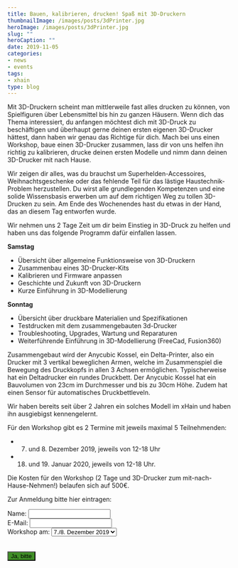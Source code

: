 ```yaml
---
title: Bauen, kalibrieren, drucken! Spaß mit 3D-Druckern
thumbnailImage: /images/posts/3dPrinter.jpg
heroImage: /images/posts/3dPrinter.jpg
slug: ""
heroCaption: ""
date: 2019-11-05
categories:
- news
- events
tags:
- xhain
type: blog
---
```


Mit 3D-Druckern scheint man mittlerweile fast alles drucken zu können, von Spielfiguren über Lebensmittel bis hin zu ganzen Häusern. 
Wenn dich das Thema interessiert, du anfangen möchtest dich mit 3D-Druck zu beschäftigen und überhaupt gerne deinen ersten eigenen 3D-Drucker hättest, dann haben wir genau das Richtige für dich.
Mach bei uns einen Workshop, baue einen 3D-Drucker zusammen, lass dir von uns helfen ihn richtig zu kalibrieren, drucke deinen ersten Modelle und nimm dann deinen 3D-Drucker mit nach Hause.

<!--more-->
Wir zeigen dir alles, was du brauchst um Superhelden-Accessoires, Weihnachtsgeschenke oder das fehlende Teil für das lästige Haustechnik-Problem herzustellen. 
Du wirst alle grundlegenden Kompetenzen und eine solide Wissensbasis erwerben um auf dem richtigen Weg zu tollen 3D-Drucken zu sein. 
Am Ende des Wochenendes hast du etwas in der Hand, das an diesem Tag entworfen wurde. 

Wir nehmen uns 2 Tage Zeit um dir beim Einstieg in 3D-Druck zu helfen und haben uns das folgende Programm dafür einfallen lassen.

**Samstag**
  - Übersicht über allgemeine Funktionsweise von 3D-Druckern <br>
  - Zusammenbau eines 3D-Drucker-Kits <br>
  - Kalibrieren und Firmware anpassen<br>
  - Geschichte und Zukunft von 3D-Druckern<br>
  - Kurze Einführung in 3D-Modellierung<br>

**Sonntag**
  - Übersicht über druckbare Materialien und Spezifikationen<br>
  - Testdrucken mit dem zusammengebauten 3d-Drucker<br>
  - Troubleshooting, Upgrades, Wartung und Reparaturen<br>
  - Weiterführende Einführung in 3D-Modellierung (FreeCad, Fusion360)<br>


Zusammengebaut wird der Anycubic Kossel, ein Delta-Printer, also ein Drucker mit 3 vertikal beweglichen Armen, welche im Zusammenspiel die Bewegung des Druckkopfs in allen 3 Achsen ermöglichen. Typischerweise hat ein Deltadrucker ein rundes Druckbett.
Der Anycubic Kossel hat ein Bauvolumen von 23cm im Durchmesser und bis zu 30cm Höhe. Zudem hat einen Sensor für automatisches Druckbettleveln.

Wir haben bereits seit über 2 Jahren ein solches Modell im xHain und haben ihn ausgiebigst kennengelernt.

Für den Workshop gibt es 2 Termine mit jeweils maximal 5 Teilnehmenden:
- 7. und 8. Dezember 2019, jeweils von 12-18 Uhr<br>
- 18. und 19. Januar 2020, jeweils von 12-18 Uhr.<br>   

Die Kosten für den Workshop (2 Tage und 3D-Drucker zum mit-nach-Hause-Nehmen!) belaufen sich auf 500€.

Zur Anmeldung bitte hier eintragen:
<form action="https://formspree.io/3DPrinterWorkshop@x-hain.de"
      method="POST">      
    <label for="Name">Name:
    	<input type="text" name="Name" title="Name" required>
    </label><br>
    <label for="email">E-Mail:
    	<input type="email" name="_replyto" title="E-Mail" required>
    </label><br>
    <label for="date">Workshop am:    
     <select>
  <option value="December">7./8. Dezember 2019</option>
  <option value="January">18./19. Januar 2020</option>
</select> 
<br>
<br>
<br>
   	<input type="submit" value="Ja, bitte" style="background:#408e27">
	<br>
</form>

